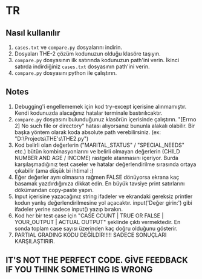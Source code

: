 # TR
## Nasıl kullanılır
1. `cases.txt` ve `compare.py` dosyalarını indirin.
2. Dosyaları THE-2 çözüm kodunuzun olduğu klasöre taşıyın.
3. `compare.py` dosyasının ilk satırında kodunuzun path'ini verin. İkinci satırda indirdiğiniz `cases.txt` dosyasının path'ini verin.
4. `compare.py` dosyasını python ile çalıştırın.
## Notes
1. Debugging'i engellememek için kod try-except içerisine alınmamıştır. Kendi kodunuzda alacağınız hatalar terminale bastırılıcaktır.
2. `compare.py` dosyasını bulunduğunuz klasörün içerisinde çalıştırın. "[Errno 2] No such file or directory" hatası alıyorsanız bununla alakalı olabilir. Bir başka yöntem olarak koda absolute path verebilirsiniz. (ex: "D:\Projects\THE's\THE2.py")
3. Kod belirli olan değerlerin ("MARITAL_STATUS" / "SPECIAL_NEEDS" etc.) bütün kombinasyonlarını ve belirli olmayan değerlerin (CHILD NUMBER AND AGE / INCOME) rastgele atanmasını içeriyor. Burda karşılaşmadığınız test caseler ve hatalar değerlendirilme sırasında ortaya çıkabilir (ama düşük bi ihtimal :)
4. Eğer değerler aynı olmasına rağmen FALSE dönüyorsa ekrana kaç basamak yazdırdığınıza dikkat edin. En büyük tavsiye print satırlarını dökümandan copy-paste yapın.
5. Input içerisine yazacağınız string ifadeler ve ekrandaki gereksiz printler kodun yanlış değerlendirilmesine yol açacaktır. input('Değer girin:') gibi ifadeler yerine sadece input() yazıp bırakın.
6. Kod her bir test case için "CASE COUNT | TRUE OR FALSE | YOUR_OUTPUT | ACTUAL OUTPUT" şeklinde çıktı vermektedir. En sonda toplam case sayısı üzerinden kaç doğru olduğunu gösterir.
7. PARTIAL GRADING KODU DEĞİLDİR!!!!! SADECE SONUÇLARI KARŞILAŞTIRIR.
## IT'S NOT THE PERFECT CODE. GİVE FEEDBACK IF YOU THINK SOMETHING IS WRONG
